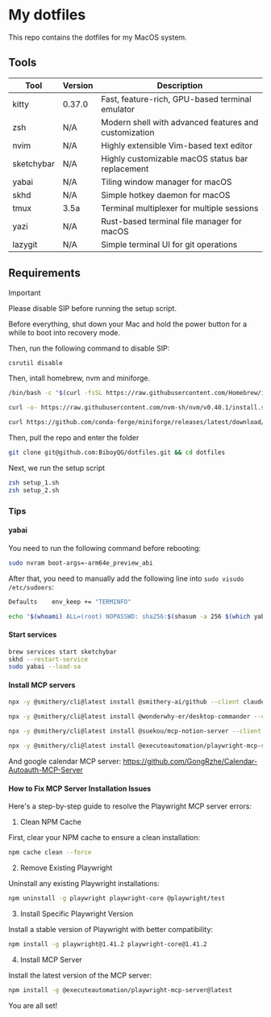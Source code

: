 # My dotfiles

This repo contains the dotfiles for my MacOS system.

## Tools

| Tool       | Version | Description                                           |
| ---------- | ------- | ----------------------------------------------------- |
| kitty      | 0.37.0  | Fast, feature-rich, GPU-based terminal emulator       |
| zsh        | N/A     | Modern shell with advanced features and customization |
| nvim       | N/A     | Highly extensible Vim-based text editor               |
| sketchybar | N/A     | Highly customizable macOS status bar replacement      |
| yabai      | N/A     | Tiling window manager for macOS                       |
| skhd       | N/A     | Simple hotkey daemon for macOS                        |
| tmux       | 3.5a    | Terminal multiplexer for multiple sessions            |
| yazi       | N/A     | Rust-based terminal file manager for macOS            |
| lazygit    | N/A     | Simple terminal UI for git operations                 |

## Requirements

> [!IMPORTANT]
>
> Please disable SIP before running the setup script.

Before everything, shut down your Mac and hold the power button for a while to boot into recovery mode.

Then, run the following command to disable SIP:

```bash
csrutil disable
```

Then, intall homebrew, nvm and miniforge.

```bash
/bin/bash -c "$(curl -fsSL https://raw.githubusercontent.com/Homebrew/install/HEAD/install.sh)"
```

```bash
curl -o- https://raw.githubusercontent.com/nvm-sh/nvm/v0.40.1/install.sh | bash
```

```bash
curl https://github.com/conda-forge/miniforge/releases/latest/download/Miniforge3-MacOSX-arm64.sh | sh
```

Then, pull the repo and enter the folder

```bash
git clone git@github.com:BiboyQG/dotfiles.git && cd dotfiles
```

Next, we run the setup script

```bash
zsh setup_1.sh
zsh setup_2.sh
```

### Tips

#### yabai

You need to run the following command before rebooting:

```bash
sudo nvram boot-args=-arm64e_preview_abi
```

After that, you need to manually add the following line into `sudo visudo /etc/sudoers`:

```bash
Defaults	env_keep += "TERMINFO"
```

```bash
echo "$(whoami) ALL=(root) NOPASSWD: sha256:$(shasum -a 256 $(which yabai) | cut -d " " -f 1) $(which yabai) --load-sa" | sudo tee /private/etc/sudoers.d/yabai
```

#### Start services

```bash
brew services start sketchybar
skhd --restart-service
sudo yabai --load-sa
```

#### Install MCP servers

```bash
npx -y @smithery/cli@latest install @smithery-ai/github --client claude
```

```bash
npx -y @smithery/cli@latest install @wonderwhy-er/desktop-commander --client claude
```

```bash
npx -y @smithery/cli@latest install @suekou/mcp-notion-server --client claude
```

```bash
npx -y @smithery/cli@latest install @executeautomation/playwright-mcp-server --client claude
```

And google calendar MCP server: https://github.com/GongRzhe/Calendar-Autoauth-MCP-Server

#### How to Fix MCP Server Installation Issues

Here's a step-by-step guide to resolve the Playwright MCP server errors:

1. Clean NPM Cache

First, clear your NPM cache to ensure a clean installation:

```bash
npm cache clean --force
```

2. Remove Existing Playwright

Uninstall any existing Playwright installations:

```bash
npm uninstall -g playwright playwright-core @playwright/test
```

3. Install Specific Playwright Version

Install a stable version of Playwright with better compatibility:

```bash
npm install -g playwright@1.41.2 playwright-core@1.41.2
```

4. Install MCP Server

Install the latest version of the MCP server:

```bash
npm install -g @executeautomation/playwright-mcp-server@latest
```

You are all set!
